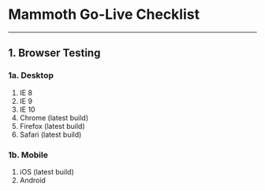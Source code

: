# Mammoth Go-Live Checklist

* * *

## 1. Browser Testing

### 1a. Desktop 

1. IE 8 
2. IE 9 
3. IE 10
4. Chrome  (latest build)
5. Firefox (latest build)
6. Safari (latest build)

### 1b. Mobile 

1. iOS (latest build) 
2. Android 
